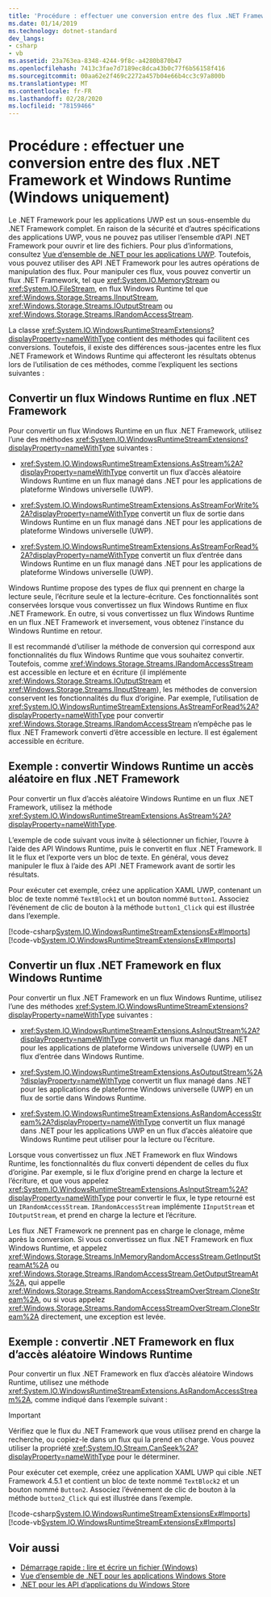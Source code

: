```yaml
---
title: 'Procédure : effectuer une conversion entre des flux .NET Framework et Windows Runtime (Windows uniquement)'
ms.date: 01/14/2019
ms.technology: dotnet-standard
dev_langs:
- csharp
- vb
ms.assetid: 23a763ea-8348-4244-9f8c-a4280b870b47
ms.openlocfilehash: 7413c3fae7d7189ec8dca43b0c77f6b56158f416
ms.sourcegitcommit: 00aa62e2f469c2272a457b04e66b4cc3c97a800b
ms.translationtype: MT
ms.contentlocale: fr-FR
ms.lasthandoff: 02/28/2020
ms.locfileid: "78159466"
---
```

# <a name="how-to-convert-between-net-framework-and-windows-runtime-streams-windows-only"></a>Procédure : effectuer une conversion entre des flux .NET Framework et Windows Runtime (Windows uniquement)

Le .NET Framework pour les applications UWP est un sous-ensemble du .NET Framework complet. En raison de la sécurité et d’autres spécifications des applications UWP, vous ne pouvez pas utiliser l’ensemble d’API .NET Framework pour ouvrir et lire des fichiers. Pour plus d’informations, consultez [Vue d’ensemble de .NET pour les applications UWP](https://docs.microsoft.com/previous-versions/windows/apps/br230302(v=vs.140)). Toutefois, vous pouvez utiliser des API .NET Framework pour les autres opérations de manipulation des flux. Pour manipuler ces flux, vous pouvez convertir un flux .NET Framework, tel que <xref:System.IO.MemoryStream> ou <xref:System.IO.FileStream>, en flux Windows Runtime tel que <xref:Windows.Storage.Streams.IInputStream>, <xref:Windows.Storage.Streams.IOutputStream> ou <xref:Windows.Storage.Streams.IRandomAccessStream>.

La classe <xref:System.IO.WindowsRuntimeStreamExtensions?displayProperty=nameWithType> contient des méthodes qui facilitent ces conversions. Toutefois, il existe des différences sous-jacentes entre les flux .NET Framework et Windows Runtime qui affecteront les résultats obtenus lors de l’utilisation de ces méthodes, comme l’expliquent les sections suivantes :

## <a name="convert-from-a-windows-runtime-to-a-net-framework-stream"></a>Convertir un flux Windows Runtime en flux .NET Framework
Pour convertir un flux Windows Runtime en un flux .NET Framework, utilisez l’une des méthodes <xref:System.IO.WindowsRuntimeStreamExtensions?displayProperty=nameWithType> suivantes :

- <xref:System.IO.WindowsRuntimeStreamExtensions.AsStream%2A?displayProperty=nameWithType> convertit un flux d’accès aléatoire Windows Runtime en un flux managé dans .NET pour les applications de plateforme Windows universelle (UWP).
  
- <xref:System.IO.WindowsRuntimeStreamExtensions.AsStreamForWrite%2A?displayProperty=nameWithType> convertit un flux de sortie dans Windows Runtime en un flux managé dans .NET pour les applications de plateforme Windows universelle (UWP).
  
- <xref:System.IO.WindowsRuntimeStreamExtensions.AsStreamForRead%2A?displayProperty=nameWithType> convertit un flux d’entrée dans Windows Runtime en un flux managé dans .NET pour les applications de plateforme Windows universelle (UWP).

Windows Runtime propose des types de flux qui prennent en charge la lecture seule, l’écriture seule et la lecture-écriture. Ces fonctionnalités sont conservées lorsque vous convertissez un flux Windows Runtime en flux .NET Framework. En outre, si vous convertissez un flux Windows Runtime en un flux .NET Framework et inversement, vous obtenez l'instance du Windows Runtime en retour.

Il est recommandé d’utiliser la méthode de conversion qui correspond aux fonctionnalités du flux Windows Runtime que vous souhaitez convertir. Toutefois, comme <xref:Windows.Storage.Streams.IRandomAccessStream> est accessible en lecture et en écriture (il implémente <xref:Windows.Storage.Streams.IOutputStream> et <xref:Windows.Storage.Streams.IInputStream>), les méthodes de conversion conservent les fonctionnalités du flux d’origine. Par exemple, l’utilisation de <xref:System.IO.WindowsRuntimeStreamExtensions.AsStreamForRead%2A?displayProperty=nameWithType> pour convertir <xref:Windows.Storage.Streams.IRandomAccessStream> n’empêche pas le flux .NET Framework converti d’être accessible en lecture. Il est également accessible en écriture.

## <a name="example-convert-windows-runtime-random-access-to-net-framework-stream"></a>Exemple : convertir Windows Runtime un accès aléatoire en flux .NET Framework
Pour convertir un flux d’accès aléatoire Windows Runtime en un flux .NET Framework, utilisez la méthode <xref:System.IO.WindowsRuntimeStreamExtensions.AsStream%2A?displayProperty=nameWithType>.

L’exemple de code suivant vous invite à sélectionner un fichier, l’ouvre à l’aide des API Windows Runtime, puis le convertit en flux .NET Framework. Il lit le flux et l’exporte vers un bloc de texte. En général, vous devez manipuler le flux à l’aide des API .NET Framework avant de sortir les résultats.

Pour exécuter cet exemple, créez une application XAML UWP, contenant un bloc de texte nommé `TextBlock1` et un bouton nommé `Button1`. Associez l’événement de clic de bouton à la méthode `button1_Click` qui est illustrée dans l’exemple.

  [!code-csharp[System.IO.WindowsRuntimeStreamExtensionsEx#Imports](~/samples/snippets/csharp/VS_Snippets_CLR_System/system.io.windowsruntimestreamextensionsex/cs/mainpage1.xaml.cs)]
  [!code-vb[System.IO.WindowsRuntimeStreamExtensionsEx#Imports](~/samples/snippets/visualbasic/VS_Snippets_CLR_System/system.io.windowsruntimestreamextensionsex/vb/mainpage1.xaml.vb)]

## <a name="convert-from-a-net-framework-to-a-windows-runtime-stream"></a>Convertir un flux .NET Framework en flux Windows Runtime
Pour convertir un flux .NET Framework en un flux Windows Runtime, utilisez l’une des méthodes <xref:System.IO.WindowsRuntimeStreamExtensions?displayProperty=nameWithType> suivantes :

- <xref:System.IO.WindowsRuntimeStreamExtensions.AsInputStream%2A?displayProperty=nameWithType> convertit un flux managé dans .NET pour les applications de plateforme Windows universelle (UWP) en un flux d’entrée dans Windows Runtime.
  
- <xref:System.IO.WindowsRuntimeStreamExtensions.AsOutputStream%2A?displayProperty=nameWithType> convertit un flux managé dans .NET pour les applications de plateforme Windows universelle (UWP) en un flux de sortie dans Windows Runtime.
  
- <xref:System.IO.WindowsRuntimeStreamExtensions.AsRandomAccessStream%2A?displayProperty=nameWithType> convertit un flux managé dans .NET pour les applications UWP en un flux d’accès aléatoire que Windows Runtime peut utiliser pour la lecture ou l’écriture.

Lorsque vous convertissez un flux .NET Framework en flux Windows Runtime, les fonctionnalités du flux converti dépendent de celles du flux d’origine. Par exemple, si le flux d’origine prend en charge la lecture et l’écriture, et que vous appelez <xref:System.IO.WindowsRuntimeStreamExtensions.AsInputStream%2A?displayProperty=nameWithType> pour convertir le flux, le type retourné est un `IRandomAccessStream`. `IRandomAccessStream` implémente `IInputStream` et `IOutputStream`, et prend en charge la lecture et l’écriture.

Les flux .NET Framework ne prennent pas en charge le clonage, même après la conversion. Si vous convertissez un flux .NET Framework en flux Windows Runtime, et appelez <xref:Windows.Storage.Streams.InMemoryRandomAccessStream.GetInputStreamAt%2A> ou <xref:Windows.Storage.Streams.IRandomAccessStream.GetOutputStreamAt%2A>, qui appelle <xref:Windows.Storage.Streams.RandomAccessStreamOverStream.CloneStream%2A>, ou si vous appelez <xref:Windows.Storage.Streams.RandomAccessStreamOverStream.CloneStream%2A> directement, une exception est levée.

## <a name="example-convert-net-framework-to-windows-runtime-random-access-stream"></a>Exemple : convertir .NET Framework en flux d’accès aléatoire Windows Runtime

Pour convertir un flux .NET Framework en flux d’accès aléatoire Windows Runtime, utilisez une méthode <xref:System.IO.WindowsRuntimeStreamExtensions.AsRandomAccessStream%2A>, comme indiqué dans l’exemple suivant :

> [!IMPORTANT]
> Vérifiez que le flux du .NET Framework que vous utilisez prend en charge la recherche, ou copiez-le dans un flux qui la prend en charge. Vous pouvez utiliser la propriété <xref:System.IO.Stream.CanSeek%2A?displayProperty=nameWithType> pour le déterminer.

Pour exécuter cet exemple, créez une application XAML UWP qui cible .NET Framework 4.5.1 et contient un bloc de texte nommé `TextBlock2` et un bouton nommé `Button2`. Associez l’événement de clic de bouton à la méthode `button2_Click` qui est illustrée dans l’exemple.

  [!code-csharp[System.IO.WindowsRuntimeStreamExtensionsEx#Imports](~/samples/snippets/csharp/VS_Snippets_CLR_System/system.io.windowsruntimestreamextensionsex/cs/mainpage2.xaml.cs)]
  [!code-vb[System.IO.WindowsRuntimeStreamExtensionsEx#Imports](~/samples/snippets/visualbasic/VS_Snippets_CLR_System/system.io.windowsruntimestreamextensionsex/vb/mainpage2.xaml.vb)]

## <a name="see-also"></a>Voir aussi

- [Démarrage rapide : lire et écrire un fichier (Windows)](https://docs.microsoft.com/previous-versions/windows/apps/hh464978(v=win.10))  
- [Vue d’ensemble de .NET pour les applications Windows Store](https://docs.microsoft.com/previous-versions/windows/apps/br230302(v=vs.140))  
- [.NET pour les API d’applications du Windows Store](https://docs.microsoft.com/previous-versions/br230232(v=vs.120))  
